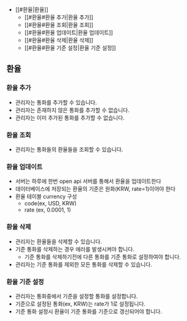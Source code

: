 
- [[#환율|환율]]
	- [[#환율#환율 추가|환율 추가]]
	- [[#환율#환율 조회|환율 조회]]
	- [[#환율#환율 업데이트|환율 업데이트]]
	- [[#환율#환율 삭제|환율 삭제]]
	- [[#환율#환율 기준 설정|환율 기준 설정]]


## 환율
### 환율 추가
- 관리자는 통화를 추가할 수 있습니다.
- 관리자는 존재하지 않은 통화를 추가할 수 없습니다.
- 관리자는 이미 추가된 통화를 추가할 수 없습니다.

### 환율 조회
- 관리자는 통화들의 환율들을 조회할 수 있습니다.

### 환율 업데이트
- 서버는 하루에 한번 open api 서버를 통해서 환율을 업데이트한다
- 데이터베이스에 저장되는 환율의 기준은 원화(KRW, rate=1)이어야 한다
- 환율 테이블 currency 구성
	- code(ex, USD, KRW)
	- rate (ex, 0.0001, 1)

### 환율 삭제
- 관리자는 환율들을 삭제할 수 있습니다.
- 기준 통화를 삭제하는 경우 에러를 발생시켜야 합니다.
	- 기준 통화를 삭제하기전에 다른 통화를 기준 통화로 설정하여야 합니다.
- 관리자는 기준 통화를 제외한 모든 통화를 삭제할 수 있습니다.

### 환율 기준 설정
- 관리자는 통화중에서 기준을 설정할 통화를 설정합니다.
- 기준으로 설정된 통화(ex, KRW)는 rate가 1로 설정됩니다.
- 기준 통화 설정시 환율이 기준 통화를 기준으로 갱신되어야 합니다.
